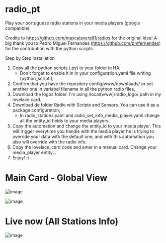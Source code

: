 # radio_pt
Play your portuguese radio stations in your media players (google compatible)

Credits to https://github.com/maxcalavera81/radios for the original idea!
A big thank you to Pedro Miguel Fernandes (https://github.com/pmfernandes) for the contribution with the python scripts.

Step by Step installation

1. Copy all the python scripts (.py) to your folder in HA;
	- Don't forget to enable it in in your configuration.yaml file writing (python_script:);
2. Confirm that you have the repository config/www/downloads/ or set another one in variabel filename in all the python radio files,
3. Download the logos folder. I'm using /local(www)/radio_logo/ path in my lovelace card. 
4. Download de folder Radio with Scripts and Sensors. You can use it as a package configuration;
	- In radio_stations.yaml and radio_set_info_media_player.yaml change all the entity_id fields to your media players.
5. Copy the automation and change the entity_id to your media player. This will trigger everytime you handle with the media player he is trying to override your data with the default one, and with this automation you also will override with the radio info.
6. Copy the lovelace_card code and enter in a manual card. Change your media_player entity...
7. Enjoy! :)

# Main Card - Global View

![image](https://user-images.githubusercontent.com/74264882/113280023-b3fb0e00-92db-11eb-95f8-15b78891ace8.png)

![image](https://user-images.githubusercontent.com/74264882/113280115-d12fdc80-92db-11eb-9597-d6629372e797.png)


# Live now (All Stations Info)

![image](https://user-images.githubusercontent.com/74264882/112849065-9c841100-90a0-11eb-90f8-0972fd687fb9.png)


